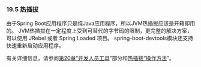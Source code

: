 ### 19.5 热插拔
由于Spring Boot应用程序只是纯Java应用程序，所以JVM热插拔应该是开箱即用的。 JVM热插拔在一定程度上受到可替代的字节码的限制，更完整的解决方案，可以使用 JRebel 或者 Spring Loaded 项目。 spring-boot-devtools模块还支持快速重新启动应用程序。

有关详细信息，请参阅[第20章“开发人员工具](http://docs.spring.io/spring-boot/docs/1.5.2.RELEASE/reference/htmlsingle/#using-boot-devtools)”部分和[热插拔“操作方法](http://docs.spring.io/spring-boot/docs/1.5.2.RELEASE/reference/htmlsingle/#howto-hotswapping)”。